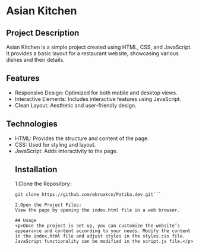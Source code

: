 # Asian Kitchen
## Project Description
<p>Asian Kitchen is a simple project created using HTML, CSS, and JavaScript. It provides a basic layout for a restaurant website, showcasing various dishes and their details.</p>

## Features
<ul>
<li>Responsive Design: Optimized for both mobile and desktop views.</li>
<li>Interactive Elements: Includes interactive features using JavaScript.</li>
<li>Clean Layout: Aesthetic and user-friendly design.</li>
</ul>

## Technologies
<ul>
<li>HTML: Provides the structure and content of the page.</li>
<li>CSS: Used for styling and layout.</li>
<li>JavaScript: Adds interactivity to the page.</li>

## Installation
1.Clone the Repository:
```<language>
git clone https://github.com/ebruakcn/Patika.dev.git```

2.Open the Project Files:
View the page by opening the index.html file in a web browser.

## Usage
<p>Once the project is set up, you can customize the website’s appearance and content according to your needs. Modify the content in the index.html file and adjust styles in the styles.css file. JavaScript functionality can be modified in the script.js file.</p>
